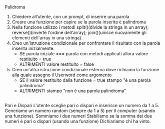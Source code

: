 #
Palidroma
1) Chiedere all’utente, con un prompt, di inserire una parola
2) Creare una funzione per capire se la parola inserita è palindroma
3) Nella funzione utilizzo i metodi split()(divide la stringa in un array); reverse()(inverte l'ordine dell'array); join()(unisce nuovamente gli elementi dell'array in una stringa).
4) Creo un'istruzione condizionale per confrontare il risultato con la parola inserita inizialmente.
    - SE parola iniziale === parola con metodi applicati allora valore restituito = true
    - ALTRIMENTI valore restituito = false
5) Creo un'altra istruzione condizionale esterna dove richiamo la funzione alla quale assegno il Userword come argomento
    - SE il valore restituito dalla funzione = true stampo "è una parola palindroma"
    - ALTRIMENTI stampo "non è una parola palindroma"

##
Pari e Dispari
L’utente sceglie pari o dispari e inserisce un numero da 1 a 5.
Generiamo un numero random (sempre da 1 a 5) per il computer (usando una funzione).
Sommiamo i due numeri
Stabiliamo se la somma dei due numeri è pari o dispari (usando una funzione)
Dichiariamo chi ha vinto.